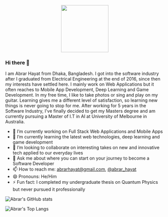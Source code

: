 <p align="center">
<img width="150" height="150" src="https://media.giphy.com/media/MoB9yr8W80niqcevSI/giphy.gif">
</p>

### Hi there 👋

I am Abrar Hayat from Dhaka, Bangladesh. I got into the software industry after I graduated from Electrical Engineering at the end of 2016, since then my interests have settled here. I mainly work on Web Applications but it often reaches to Mobile App Development, Deep Learning and Game Development. In my free time, I like to take photos or sing and play on my guitar. Learning gives me a different level of satisfaction, so learning new things is never going to stop for me. After working for 5 years in the Software Industry, I've finally decided to get my Masters degree and am currently pursuing a Master of I.T in AI at University of Melbourne in Australia.

- 🔭 I’m currently working on Full Stack Web Applications and Mobile Apps
- 🌱 I’m currently learning the latest web technologies, deep learning and game development
- 👯 I’m looking to collaborate on interesting takes on new and innovative tech applied to our everyday lives
- 💬 Ask me about where you can start on your journey to become a Software Developer
- 📫 How to reach me: abrarhayat@gmail.com, [@abrar_hayat](https://twitter.com/abrar_hayat)
- 😄 Pronouns: He/Him
- ⚡ Fun fact: I completed my undergraduate thesis on Quantum Physics but never pursued it professionally

![Abrar's GitHub stats](https://github-readme-stats.vercel.app/api?username=abrarhayat&count_private=true&show_icons=true&theme=chartreuse-dark)

![Abrar's Top Langs](https://github-readme-stats.vercel.app/api/top-langs/?username=abrarhayat&exclude_repo=time-series-collection,convolutional_neural_network,data_analysis_with_python,&langs_count=20&hide=ruby,starlark,swift,kotlin,c&layout=compact&theme=chartreuse-dark)
